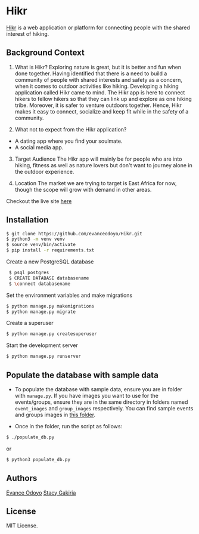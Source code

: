 # Hikr
[Hikr](hikr.odocodes.tech) is a web application or platform for connecting people with the shared interest of hiking.

## Background Context
1. What is Hikr?
Exploring nature is great, but it is better and fun when done together. Having identified that there is a need to build a community of people with shared interests and safety as a concern, when it comes to outdoor activities like hiking. Developing a hiking application called Hikr came to mind. The Hikr app is here to connect hikers to fellow hikers so that they can link up and explore as one hiking tribe. Moreover, it is safer to venture outdoors together. Hence, Hikr makes it easy to connect, socialize and keep fit while in the safety of a community.

2. What not to expect from the Hikr application?
* A dating app where you find your soulmate.
* A social media app.
 
3. Target Audience
The Hikr app will mainly be for people who are into hiking, fitness as well as nature lovers but don't want to journey alone in the outdoor experience.

4. Location 
The market we are trying to target is East Africa for now, though the scope will grow with demand in other areas.

Checkout the live site [here](hikr.odocodes.tech)

## Installation

```sh
$ git clone https://github.com/evanceodoyo/Hikr.git
$ python3 -m venv venv
$ source venv/bin/activate
$ pip install -r requirements.txt
```

Create a new PostgreSQL database

```sh
 $ psql postgres
 $ CREATE DATABASE databasename
 $ \connect databasename
```

Set the environment variables and make migrations

```sh
$ python manage.py makemigrations
$ python manage.py migrate
```

Create a superuser

```sh
$ python manage.py createsuperuser
```

Start the development server

```sh
$ python manage.py runserver
```

## Populate the database with sample data
- To populate the database with sample data, ensure you are in folder with `manage.py`. If you have images you want to use for the events/groups, ensure they are in the same directory in folders named `event_images` and `group_images` respectively. You can find sample events and groups images in [this folder](https://drive.google.com/drive/folders/1e7oFwf6U5u1plsp12ZuGyTBxGwjVqaV3?usp=sharing).

- Once in the folder, run the script as follows:  
```sh
$ ./populate_db.py
```
or 
```sh
$ python3 populate_db.py
```
## Authors
[Evance Odoyo](https://github.com/evanceodoyo)
[Stacy Gakiria](https://github.com/SKGakiria)

## License
MIT License.